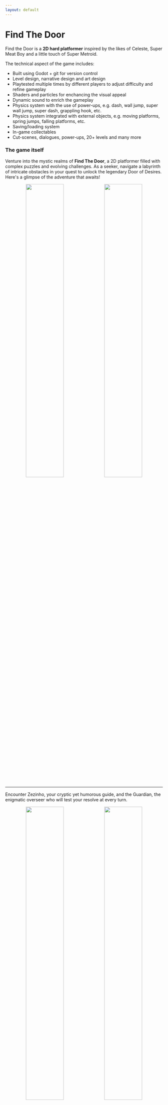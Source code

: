 ```yaml
---
layout: default
---
```


<!-- [Link to another page](./another-page.html). -->

# Find The Door

Find the Door is a **2D hard platformer** inspired by the likes of Celeste, Super Meat Boy and a little touch of Super Metroid.

The technical aspect of the game includes:

- Built using Godot + git for version control
- Level design, narrative design and art design
- Playtested multiple times by different players to adjust difficulty and refine gameplay
- Shaders and particles for enchancing the visual appeal
- Dynamic sound to enrich the gameplay
- Physics system with the use of power-ups, e.g. dash, wall jump, super wall jump, super dash, grappling hook, etc.
- Physics system integrated with external objects, e.g. moving platforms, spring jumps, falling platforms, etc.
- Saving/loading system
- In-game collectables
- Cut-scenes, dialogues, power-ups, 20+ levels and many more

### The game itself

Venture into the mystic realms of **Find The Door**, a 2D platformer filled with complex puzzles and evolving challenges. As a seeker, navigate a labyrinth of intricate obstacles in your quest to unlock the legendary Door of Desires. Here's a glimpse of the adventure that awaits!

<p align="middle">
  <img src="https://github.com/jonckjunior/portfolio/blob/main/media/beginning.gif" width="49%"/>
  <img src="https://github.com/jonckjunior/portfolio/blob/main/media/phase_start.gif" width="49%"/>
</p>

---

Encounter Zezinho, your cryptic yet humorous guide, and the Guardian, the enigmatic overseer who will test your resolve at every turn.

<p align="middle">
  <img src="https://github.com/jonckjunior/portfolio/blob/main/media/zezinho.gif" width="49%"/>
  <img src="https://github.com/jonckjunior/portfolio/blob/main/media/guardian.gif" width="49%"/>
</p>

---

Master essential platforming skills such as Dashes and Wall Jumps to navigate through the game's demanding environments.

<p align="middle">
  <img src="https://github.com/jonckjunior/portfolio/blob/main/media/dash.gif" width="49%"/>
  <img src="https://github.com/jonckjunior/portfolio/blob/main/media/walljump.gif" width="49%"/>
</p>

---

Explore further with the twist of a Grappling Hook, adding a layer of strategy and precision to your toolkit.

<p align="middle">
  <img src="https://github.com/jonckjunior/portfolio/blob/main/media/hook.gif" width="49%"/>
  <img src="https://github.com/jonckjunior/portfolio/blob/main/media/blocks_that_dont_hook.gif" width="49%"/>
</p>

---

Tackle dynamic obstacles and refine your movements for precision gameplay.

<p align="middle">
  <img src="https://github.com/jonckjunior/portfolio/blob/main/media/springs.gif" width="49%"/>
  <img src="https://github.com/jonckjunior/portfolio/blob/main/media/precise_movement.gif" width="49%"/>
</p>

---

Synthesize your skills in challenging scenarios that require everything you’ve learned.

<p align="middle">
  <img src="https://github.com/jonckjunior/portfolio/blob/main/media/use_everything.gif" width="49%"/>
</p>

Embark on this enthralling journey where each step unlocks a part of the grand mystery of the Door of Desires.
